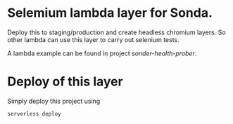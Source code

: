 # Selemium lambda layer for Sonda.

Deploy this to staging/production and create headless chromium layers.
So other lambda can use this layer to carry out selenium tests.

A lambda example can be found in project  *sonder-health-prober*.

# Deploy of this layer

Simply deploy this project using
```
serverless deploy
```

